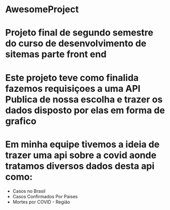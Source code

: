 # AwesomeProject
# Projeto final de segundo semestre do curso de desenvolvimento de sitemas parte front end
# Este projeto teve como finalida fazemos requisiçoes a uma API Publica de nossa escolha e trazer os dados disposto por elas em forma de grafico
# Em minha equipe tivemos a ideia de trazer uma api sobre a covid aonde tratamos diversos dados desta api como:
  * Casos no Brasil
  * Casos Confirmados Por Paises
  * Mortes por COVID - Região

